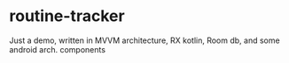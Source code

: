 # routine-tracker
Just a demo, written  in MVVM architecture, RX kotlin, Room db, and some android arch. components
